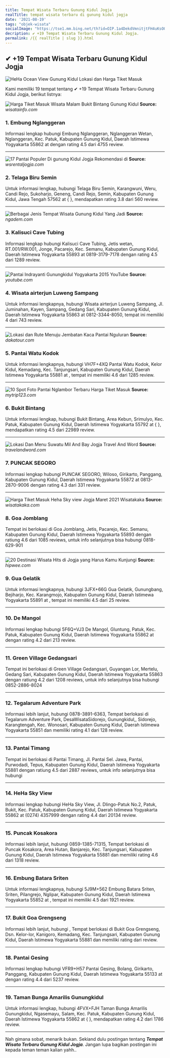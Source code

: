 ```yaml
---
title: Tempat Wisata Terbaru Gunung Kidul Jogja
realTitle: tempat wisata terbaru di gunung kidul jogja
date: '2021-08-19'
tags: "objek-wisata"
socialImage: "https://tse1.mm.bing.net/th?id=OIP.1a4DekdVmnitjtFH4uKsOQHaIq&amp;pid=15.1"
decription: ✔ +19 Tempat Wisata Terbaru Gunung Kidul Jogja.
permalink: /{{ realTitle | slug }}.html
---
```


## ✔ +19 Tempat Wisata Terbaru Gunung Kidul Jogja

![HeHa Ocean View Gunung Kidul Lokasi dan Harga Tiket Masuk ](https://wisatamilenial.com/wp-content/uploads/2021/02/Suasana-di-HeHa-Ocean-View-Jogja-Image-From-@dhera.anggra-768x898.jpg)



Kami memiliki 19 tempat tentang ✔ +19 Tempat Wisata Terbaru Gunung Kidul Jogja, berikut listnya:



![Harga Tiket Masuk Wisata Malam Bukit Bintang Gunung Kidul ](https://tse2.mm.bing.net/th?id=OIP.6DW7fj3SFg-ZrkwMq_q1fAHaFq&amp;pid=15.1)
**Source:** _wisatainfo.com_


### 1. Embung Nglanggeran



Informasi lengkap hubungi Embung Nglanggeran, Nglanggeran Wetan, Nglanggeran, Kec. Patuk, Kabupaten Gunung Kidul, Daerah Istimewa Yogyakarta 55862 at  dengan rating 4.5 dari 4755 review.

---


![17 Pantai Populer Di gunung Kidul Jogja  Rekomendasi di ](https://tse2.mm.bing.net/th?id=OIP.toRl74ekp2wA0CDpSjs_LgHaD3&amp;pid=15.1)
**Source:** _wsrentaljogja.com_


### 2. Telaga Biru Semin



Untuk informasi lengkap, hubungi Telaga Biru Semin, Karangwuni, Weru, Candi Rejo, Sukoharjo, Geneng, Candi Rejo, Semin, Kabupaten Gunung Kidul, Jawa Tengah 57562 at {  }, mendapatkan rating 3.8 dari 560 review.

---


![Berbagai Jenis Tempat Wisata Gunung Kidul Yang Jadi ](https://tse1.mm.bing.net/th?id=OIP.YjObq8lqyhPjq4qERr3tMAHaEJ&amp;pid=15.1)
**Source:** _ngadem.com_


### 3. Kalisuci Cave Tubing



Informasi lengkap hubungi Kalisuci Cave Tubing, Jetis wetan, RT.001/RW.001, Jonge, Pacarejo, Kec. Semanu, Kabupaten Gunung Kidul, Daerah Istimewa Yogyakarta 55893 at 0819-3179-7178 dengan rating 4.5 dari 1289 review.

---


![Pantai Indrayanti  Gunungkidul Yogyakarta 2015  YouTube](https://tse3.mm.bing.net/th?id=OIP.FvxAYajdhsBOHFauexig5QHaFj&amp;pid=15.1)
**Source:** _youtube.com_


### 4. Wisata airterjun Luweng Sampang



Untuk informasi lengkapnya, hubungi Wisata airterjun Luweng Sampang, Jl. Juminahan, Kayen, Sampang, Gedang Sari, Kabupaten Gunung Kidul, Daerah Istimewa Yogyakarta 55863 at 0812-3344-8050, tempat ini memiliki 4 dari 743 review.

---


![Lokasi dan Rute Menuju Jembatan Kaca Pantai Nguluran ](https://tse1.mm.bing.net/th?id=OIP.nUZ3PsTxgGx6KbVnVIK2RgHaEK&amp;pid=15.1)
**Source:** _dakatour.com_


### 5. Pantai Watu Kodok



Untuk informasi lengkapnya, hubungi VH7F+4XQ Pantai Watu Kodok, Kelor Kidul, Kemadang, Kec. Tanjungsari, Kabupaten Gunung Kidul, Daerah Istimewa Yogyakarta 55881 at , tempat ini memiliki 4.6 dari 1285 review.

---


![10 Spot Foto Pantai Nglambor Terbaru  Harga Tiket Masuk ](https://tse1.mm.bing.net/th?id=OIP.RiMtgQYp98HFfnPJN1APnAHaE6&amp;pid=15.1)
**Source:** _mytrip123.com_


### 6. Bukit Bintang



Untuk informasi lengkap, hubungi Bukit Bintang, Area Kebun, Srimulyo, Kec. Patuk, Kabupaten Gunung Kidul, Daerah Istimewa Yogyakarta 55792 at {  }, mendapatkan rating 4.5 dari 22989 review.

---


![Lokasi Dan Menu Suwatu Mil And Bay Jogja  Travel And Word](https://tse2.mm.bing.net/th?id=OIP.OR7Fl3caOrEf-9hBIx58lAHaJQ&amp;pid=15.1)
**Source:** _travelandword.com_


### 7. PUNCAK SEGORO



Informasi lengkap hubungi PUNCAK SEGORO, Wiloso, Girikarto, Panggang, Kabupaten Gunung Kidul, Daerah Istimewa Yogyakarta 55872 at 0813-2870-9006 dengan rating 4.3 dari 331 review.

---


![Harga Tiket Masuk Heha Sky view Jogja Maret 2021  Wisatakaka](https://tse3.mm.bing.net/th?id=OIP.Ev1ZVRhemROzTlX7Q5CNDAHaFQ&amp;pid=15.1)
**Source:** _wisatakaka.com_


### 8. Goa Jomblang



Tempat ini berlokasi di Goa Jomblang, Jetis, Pacarejo, Kec. Semanu, Kabupaten Gunung Kidul, Daerah Istimewa Yogyakarta 55893 dengan ratiung 4.6 dari 1085 reviews, untuk info selanjutnya bisa hubungi 0818-629-901

---


![20 Destinasi Wisata Hits di Jogja yang Harus Kamu Kunjungi ](https://tse4.mm.bing.net/th?id=OIP.TUGHqW4g1TT4AQh8kQWdKwHaEK&amp;pid=15.1)
**Source:** _hipwee.com_


### 9. Gua Gelatik



Untuk informasi lengkapnya, hubungi 3JFX+66G Gua Gelatik, Gunungbang, Bejiharjo, Kec. Karangmojo, Kabupaten Gunung Kidul, Daerah Istimewa Yogyakarta 55891 at , tempat ini memiliki 4.5 dari 25 review.

---


### 10. De Mangol



Informasi lengkap hubungi 5F6Q+VJ3 De Mangol, Gluntung, Patuk, Kec. Patuk, Kabupaten Gunung Kidul, Daerah Istimewa Yogyakarta 55862 at  dengan rating 4.2 dari 213 review.

---


### 11. Green Village Gedangsari



Tempat ini berlokasi di Green Village Gedangsari, Guyangan Lor, Mertelu, Gedang Sari, Kabupaten Gunung Kidul, Daerah Istimewa Yogyakarta 55863 dengan ratiung 4.2 dari 1208 reviews, untuk info selanjutnya bisa hubungi 0852-2886-8024

---


### 12. Tegalarum Adventure Park



Informasi lebih lanjut, hubungi 0878-3891-6363, Tempat berlokasi di Tegalarum Adventure Park, DesaWisataSidorejo, Gunungkidul,, Sidorejo, Karangtengah, Kec. Wonosari, Kabupaten Gunung Kidul, Daerah Istimewa Yogyakarta 55851 dan memiliki rating 4.1 dari 128 review.

---


### 13. Pantai Timang



Tempat ini berlokasi di Pantai Timang, Jl. Pantai Sel. Jawa, Pantai, Purwodadi, Tepus, Kabupaten Gunung Kidul, Daerah Istimewa Yogyakarta 55881 dengan ratiung 4.5 dari 2887 reviews, untuk info selanjutnya bisa hubungi 

---


### 14. HeHa Sky View



Informasi lengkap hubungi HeHa Sky View, Jl. Dlingo-Patuk No.2, Patuk, Bukit, Kec. Patuk, Kabupaten Gunung Kidul, Daerah Istimewa Yogyakarta 55862 at (0274) 4357999 dengan rating 4.4 dari 20134 review.

---


### 15. Puncak Kosakora



Informasi lebih lanjut, hubungi 0859-1385-71315, Tempat berlokasi di Puncak Kosakora, Area Hutan, Banjarejo, Kec. Tanjungsari, Kabupaten Gunung Kidul, Daerah Istimewa Yogyakarta 55881 dan memiliki rating 4.6 dari 1318 review.

---


### 16. Embung Batara Sriten



Untuk informasi lengkapnya, hubungi 5J9M+562 Embung Batara Sriten, Sriten, Pilangrejo, Nglipar, Kabupaten Gunung Kidul, Daerah Istimewa Yogyakarta 55852 at , tempat ini memiliki 4.5 dari 1921 review.

---


### 17. Bukit Goa Grengseng



Informasi lebih lanjut, hubungi , Tempat berlokasi di Bukit Goa Grengseng, Dsn. Kelor-lor, Kanigoro, Kemadang, Kec. Tanjungsari, Kabupaten Gunung Kidul, Daerah Istimewa Yogyakarta 55881 dan memiliki rating  dari  review.

---


### 18. Pantai Gesing



Informasi lengkap hubungi VFR9+H57 Pantai Gesing, Bolang, Girikarto, Panggang, Kabupaten Gunung Kidul, Daerah Istimewa Yogyakarta 55133 at  dengan rating 4.4 dari 5237 review.

---


### 19. Taman Bunga Amarilis Gunungkidul



Untuk informasi lengkap, hubungi 4FVX+FJH Taman Bunga Amarilis Gunungkidul, Ngasemayu, Salam, Kec. Patuk, Kabupaten Gunung Kidul, Daerah Istimewa Yogyakarta 55862 at {  }, mendapatkan rating 4.2 dari 1786 review.

---









Nah gimana sobat, menarik bukan. Sekiand dulu postingan tentang ***Tempat Wisata Terbaru Gunung Kidul Jogja***. Jangan lupa bagikan postingan ini kepada teman teman kalian yahh..
